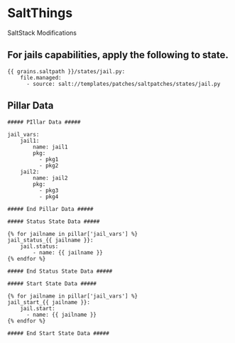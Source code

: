 # SaltThings
SaltStack Modifications


## For jails capabilities, apply the following to state.

    {{ grains.saltpath }}/states/jail.py:
        file.managed:
          - source: salt://templates/patches/saltpatches/states/jail.py

## Pillar Data

    ##### PIllar Data #####

    jail_vars:
        jail1:
            name: jail1
            pkg:
              - pkg1
              - pkg2
        jail2:
            name: jail2
            pkg:
              - pkg3
              - pkg4

    ##### End Pillar Data #####

    ##### Status State Data #####

    {% for jailname in pillar['jail_vars'] %}
    jail_status_{{ jailname }}:
        jail.status:
            - name: {{ jailname }}
    {% endfor %}

    ##### End Status State Data #####

    ##### Start State Data #####

    {% for jailname in pillar['jail_vars'] %}
    jail_start_{{ jailname }}:
        jail.start:
          - name: {{ jailname }}
    {% endfor %}

    ##### End Start State Data #####

